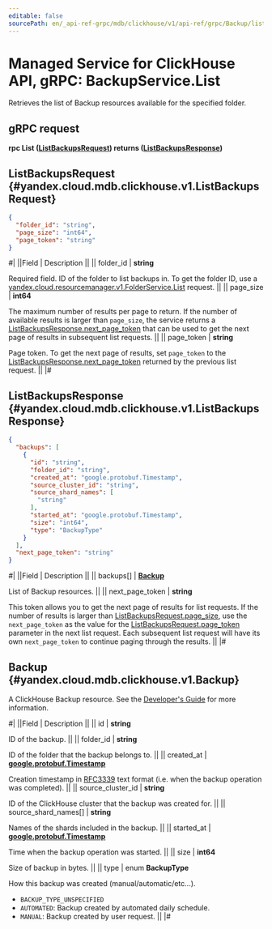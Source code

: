 ```yaml
---
editable: false
sourcePath: en/_api-ref-grpc/mdb/clickhouse/v1/api-ref/grpc/Backup/list.md
---
```


# Managed Service for ClickHouse API, gRPC: BackupService.List

Retrieves the list of Backup resources available for the specified folder.

## gRPC request

**rpc List ([ListBackupsRequest](#yandex.cloud.mdb.clickhouse.v1.ListBackupsRequest)) returns ([ListBackupsResponse](#yandex.cloud.mdb.clickhouse.v1.ListBackupsResponse))**

## ListBackupsRequest {#yandex.cloud.mdb.clickhouse.v1.ListBackupsRequest}

```json
{
  "folder_id": "string",
  "page_size": "int64",
  "page_token": "string"
}
```

#|
||Field | Description ||
|| folder_id | **string**

Required field. ID of the folder to list backups in.
To get the folder ID, use a [yandex.cloud.resourcemanager.v1.FolderService.List](/docs/resource-manager/api-ref/grpc/Folder/list#List) request. ||
|| page_size | **int64**

The maximum number of results per page to return. If the number of available
results is larger than `page_size`, the service returns a [ListBackupsResponse.next_page_token](#yandex.cloud.mdb.clickhouse.v1.ListBackupsResponse)
that can be used to get the next page of results in subsequent list requests. ||
|| page_token | **string**

Page token. To get the next page of results, set `page_token` to the [ListBackupsResponse.next_page_token](#yandex.cloud.mdb.clickhouse.v1.ListBackupsResponse)
returned by the previous list request. ||
|#

## ListBackupsResponse {#yandex.cloud.mdb.clickhouse.v1.ListBackupsResponse}

```json
{
  "backups": [
    {
      "id": "string",
      "folder_id": "string",
      "created_at": "google.protobuf.Timestamp",
      "source_cluster_id": "string",
      "source_shard_names": [
        "string"
      ],
      "started_at": "google.protobuf.Timestamp",
      "size": "int64",
      "type": "BackupType"
    }
  ],
  "next_page_token": "string"
}
```

#|
||Field | Description ||
|| backups[] | **[Backup](#yandex.cloud.mdb.clickhouse.v1.Backup)**

List of Backup resources. ||
|| next_page_token | **string**

This token allows you to get the next page of results for list requests. If the number of results
is larger than [ListBackupsRequest.page_size](#yandex.cloud.mdb.clickhouse.v1.ListBackupsRequest), use the `next_page_token` as the value
for the [ListBackupsRequest.page_token](#yandex.cloud.mdb.clickhouse.v1.ListBackupsRequest) parameter in the next list request. Each subsequent
list request will have its own `next_page_token` to continue paging through the results. ||
|#

## Backup {#yandex.cloud.mdb.clickhouse.v1.Backup}

A ClickHouse Backup resource. See the [Developer's Guide](/docs/managed-clickhouse/concepts)
for more information.

#|
||Field | Description ||
|| id | **string**

ID of the backup. ||
|| folder_id | **string**

ID of the folder that the backup belongs to. ||
|| created_at | **[google.protobuf.Timestamp](https://developers.google.com/protocol-buffers/docs/reference/google.protobuf#timestamp)**

Creation timestamp in [RFC3339](https://www.ietf.org/rfc/rfc3339.txt) text format
(i.e. when the backup operation was completed). ||
|| source_cluster_id | **string**

ID of the ClickHouse cluster that the backup was created for. ||
|| source_shard_names[] | **string**

Names of the shards included in the backup. ||
|| started_at | **[google.protobuf.Timestamp](https://developers.google.com/protocol-buffers/docs/reference/google.protobuf#timestamp)**

Time when the backup operation was started. ||
|| size | **int64**

Size of backup in bytes. ||
|| type | enum **BackupType**

How this backup was created (manual/automatic/etc...).

- `BACKUP_TYPE_UNSPECIFIED`
- `AUTOMATED`: Backup created by automated daily schedule.
- `MANUAL`: Backup created by user request. ||
|#